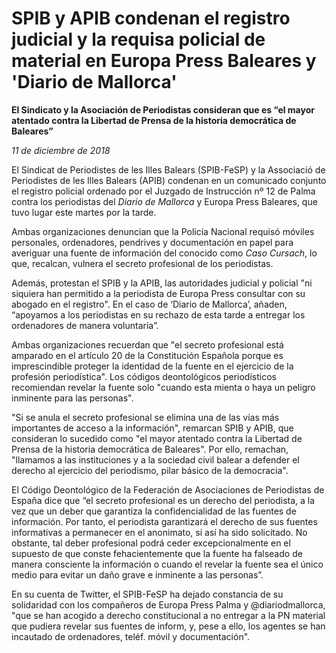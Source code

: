 # SPIB y APIB condenan el registro judicial y la requisa policial de material en Europa Press Baleares y 'Diario de Mallorca'

**El Sindicato y la Asociación de Periodistas consideran que es “el mayor atentado contra la Libertad de Prensa de la historia democrática de Baleares”**

*11 de diciembre de 2018*

El Sindicat de Periodistes de les Illes Balears (SPIB-FeSP) y la Associació de Periodistes de les Illes Balears (APIB) condenan en un comunicado conjunto el registro policial ordenado por el Juzgado de Instrucción nº 12 de Palma contra los periodistas del *Diario de Mallorca* y Europa Press Baleares, que tuvo lugar este martes por la tarde.

Ambas organizaciones denuncian que la Policía Nacional requisó móviles personales, ordenadores, pendrives y documentación en papel para averiguar una fuente de información del conocido como *Caso Cursach*, lo que, recalcan, vulnera el secreto profesional de los periodistas.

Además, protestan el SPIB y la APIB, las autoridades judicial y policial "ni siquiera han permitido a la periodista de Europa Press consultar con su abogado en el registro". En el caso de ‘Diario de Mallorca’, añaden, “apoyamos a los periodistas en su rechazo de esta tarde a entregar los ordenadores de manera voluntaria”.

Ambas organizaciones recuerdan que "el secreto profesional está amparado en el artículo 20 de la Constitución Española porque es imprescindible proteger la identidad de la fuente en el ejercicio de la profesión periodística". Los códigos deontológicos periodísticos recomiendan revelar la fuente solo "cuando esta mienta o haya un peligro inminente para las personas".

"Si se anula el secreto profesional se elimina una de las vías más importantes de acceso a la información", remarcan SPIB y APIB, que consideran lo sucedido como "el mayor atentado contra la Libertad de Prensa de la historia democrática de Baleares". Por ello, remachan, "llamamos a las instituciones y a la sociedad civil balear a defender el derecho al ejercicio del periodismo, pilar básico de la democracia".

El Código Deontológico de la Federación de Asociaciones de Periodistas de España dice que “el secreto profesional es un derecho del periodista, a la vez que un deber que garantiza la confidencialidad de las fuentes de información. Por tanto, el periodista garantizará el derecho de sus fuentes informativas a permanecer en el anonimato, si así ha sido solicitado. No obstante, tal deber profesional podrá ceder excepcionalmente en el supuesto de que conste fehacientemente que la fuente ha falseado de manera consciente la información o cuando el revelar la fuente sea el único medio para evitar un daño grave e inminente a las personas”.

En su cuenta de Twitter, el SPIB-FeSP ha dejado constancia de su solidaridad con los compañeros de Europa Press Palma y @diariodmallorca, "que se han acogido a derecho constitucional a no entregar a la PN material que pudiera revelar sus fuentes de inform, y, pese a ello, los agentes se han incautado de ordenadores, teléf. móvil y documentación".
